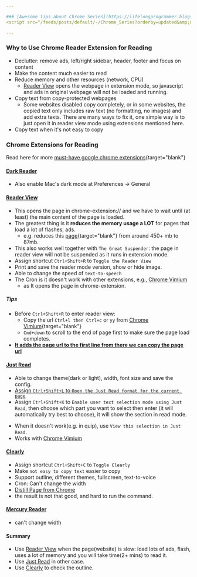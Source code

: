 ```yaml
---

### [Awesome Tips about Chrome Series](https://lifelongprogrammer.blogspot.com/search/label/Chrome_Series){target="blank"}
<script src="/feeds/posts/default/-/Chrome_Series?orderby=updated&amp;alt=json-in-script&amp;callback=series&amp;max-results=20"></script>

---
```


<!-- SD:
Best Chrome Reader Extensions to Optimize Reading Experience: Dark Reader, Reader View, Just Read, Clearly.
-->

### Why to Use Chrome Reader Extension for Reading
- Declutter: remove ads, left/right sidebar, header, footer and focus on content
- Make the content much easier to read
- Reduce memory and other resources (network, CPU)
  - [Reader View](https://chrome.google.com/webstore/detail/reader-view/ecabifbgmdmgdllomnfinbmaellmclnh) opens the webpage in extension mode, so javascript and ads in original webpage will not be loaded and running.
- Copy text from copy-protected webpages
  - Some websites disabled copy completely, or in some websites, the copied text only includes raw text (no formatting, no images) and add extra texts. There are many ways to fix it, one simple way is to just open it in reader view mode using extensions mentioned here.
- Copy text when it's not easy to copy
<!--  - For example, to copy text from title  -->

### Chrome Extensions for Reading
Read here for more [must-have google chrome extensions](https://lifelongprogrammer.blogspot.com/2019/05/best-google-chrome-extensions.html ){target="blank"}

#### [Dark Reader](https://chrome.google.com/webstore/detail/dark-reader/eimadpbcbfnmbkopoojfekhnkhdbieeh)
- Also enable Mac's dark mode at Preferences -> General

#### [Reader View](https://chrome.google.com/webstore/detail/reader-view/ecabifbgmdmgdllomnfinbmaellmclnh)<a name="reader_view"></a>
- This opens the page in chrome-extension:// and we have to wait until (at least) the main content of the page is loaded.
- The greatest thing is it **reduces the memory usage a LOT** for pages that load a lot of flashes, ads.
  - e.g. reduces this [page](https://www.macworld.co.uk/how-to/mac/should-i-log-out-my-mac-or-just-shut-down-3623615/){target="blank"} from around 450+ mb to 87mb.
- This also works well together with `The Great Suspender`: the page in reader view will not be suspended as it runs in extension mode.
- Assign shortcut `Ctrl+Shift+R` to `Toggle the Reader View`
- Print and save the reader mode version, show or hide image.
- Able to change the speed of `text-to-speech`
- The Cron is it doesn't work with other extensions, e.g., [Chrome Vimium](https://lifelongprogrammer.blogspot.com/2019/04/awesome-tips-about-chrome-vimium.html)
  - as It opens the page in chrome-extension.

##### Tips
- Before `Ctrl+Shift+R` to enter reader view:
  - Copy the url `Ctrl+l then Ctrl+c` or `yy` from [Chrome Vimium](https://lifelongprogrammer.blogspot.com/2019/04/awesome-tips-about-chrome-vimium.html){target="blank"}
  - `Cmd+down` to scroll to the end of page first to make sure the page load completes.
- **[It adds the page url to the first line from there we can copy the page url](https://github.com/rNeomy/reader-view/issues/41)**


#### [Just Read](https://chrome.google.com/webstore/detail/just-read/dgmanlpmmkibanfdgjocnabmcaclkmod)
- Able to change theme(dark or light), width, font size and save the config.
- [Assign `Ctrl+Shift+L` to `Open the Just Read format for the current page`](https://github.com/ZachSaucier/Just-Read/blob/master/manifest.json)
- Assign `Ctrl+Shift+K` to `Enable user text selection mode using Just Read`, then choose which part you want to select then enter (it will automatically try best to choose), it will show the section in read mode.
<!-- (it will automatically choose the best area) -->
- When it doesn't work(e.g. in quip), use `View this selection in Just Read`.
- Works with [Chrome Vimium](https://lifelongprogrammer.blogspot.com/2019/04/awesome-tips-about-chrome-vimium.html)
<!-- - Cron:
  - The upgrade remainder is a little annoying (frequently). -->
  <!-- - Doesn't work in some websites. -->

#### [Clearly](https://chrome.google.com/webstore/detail/clearly/odfonlkabodgbolnmmkdijkaeggofoop)
- Assign shortcut `Ctrl+Shift+C` to `Toggle Clearly`
- Make `not easy to copy text` easier to copy
- Support outline, different themes, fullscreen, text-to-voice
- Cron: Can't change the width
- [Distill Page from Chrome](https://lifehacker.com/how-to-install-google-chrome-s-experimental-reader-mode-1834171339)
- the result is not that good, and hard to run the command.

#### [Mercury Reader](https://chrome.google.com/webstore/detail/mercury-reader/oknpjjbmpnndlpmnhmekjpocelpnlfdi/)
- can't change width

#### Summary
- Use [Reader View](https://chrome.google.com/webstore/detail/reader-view/ecabifbgmdmgdllomnfinbmaellmclnh) when the page(website) is slow: load lots of ads, flash, uses a lot of memory and you will take time(2+ mins) to read it.
- Use [Just Read](https://chrome.google.com/webstore/detail/just-read/dgmanlpmmkibanfdgjocnabmcaclkmod) in other case.
- Use [Clearly](https://chrome.google.com/webstore/detail/clearly/odfonlkabodgbolnmmkdijkaeggofoop) to check the outline.
